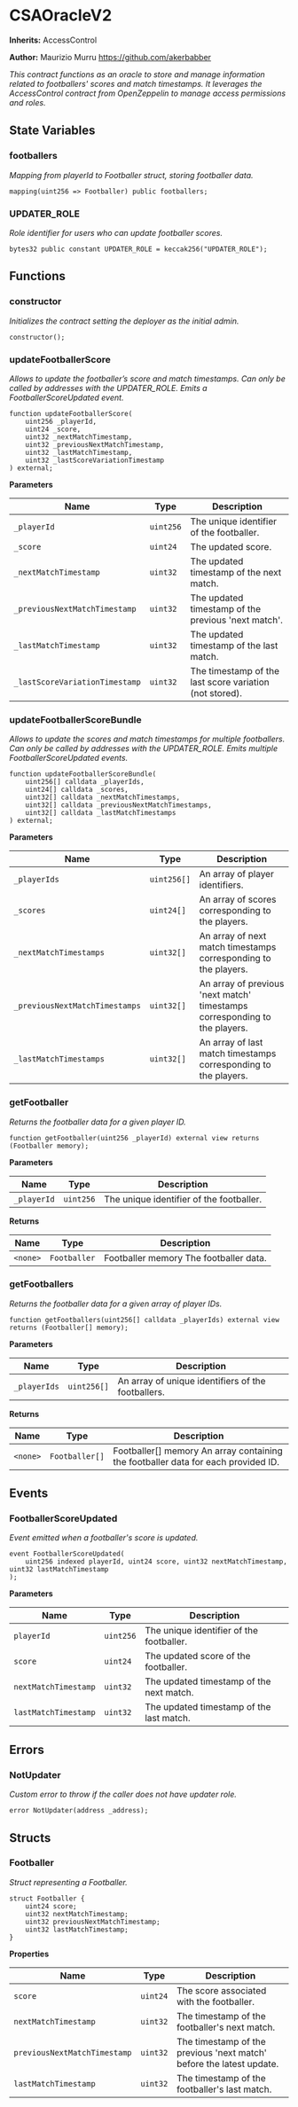# CSAOracleV2
**Inherits:**
AccessControl

**Author:**
Maurizio Murru https://github.com/akerbabber

*This contract functions as an oracle to store and manage information
related to footballers' scores and match timestamps. It leverages the
AccessControl contract from OpenZeppelin to manage access permissions and roles.*


## State Variables
### footballers
*Mapping from playerId to Footballer struct, storing footballer data.*


```solidity
mapping(uint256 => Footballer) public footballers;
```


### UPDATER_ROLE
*Role identifier for users who can update footballer scores.*


```solidity
bytes32 public constant UPDATER_ROLE = keccak256("UPDATER_ROLE");
```


## Functions
### constructor

*Initializes the contract setting the deployer as the initial admin.*


```solidity
constructor();
```

### updateFootballerScore

*Allows to update the footballer’s score and match timestamps.
Can only be called by addresses with the UPDATER_ROLE.
Emits a FootballerScoreUpdated event.*


```solidity
function updateFootballerScore(
    uint256 _playerId,
    uint24 _score,
    uint32 _nextMatchTimestamp,
    uint32 _previousNextMatchTimestamp,
    uint32 _lastMatchTimestamp,
    uint32 _lastScoreVariationTimestamp
) external;
```
**Parameters**

|Name|Type|Description|
|----|----|-----------|
|`_playerId`|`uint256`|The unique identifier of the footballer.|
|`_score`|`uint24`|The updated score.|
|`_nextMatchTimestamp`|`uint32`|The updated timestamp of the next match.|
|`_previousNextMatchTimestamp`|`uint32`|The updated timestamp of the previous 'next match'.|
|`_lastMatchTimestamp`|`uint32`|The updated timestamp of the last match.|
|`_lastScoreVariationTimestamp`|`uint32`|The timestamp of the last score variation (not stored).|


### updateFootballerScoreBundle

*Allows to update the scores and match timestamps for multiple footballers.
Can only be called by addresses with the UPDATER_ROLE.
Emits multiple FootballerScoreUpdated events.*


```solidity
function updateFootballerScoreBundle(
    uint256[] calldata _playerIds,
    uint24[] calldata _scores,
    uint32[] calldata _nextMatchTimestamps,
    uint32[] calldata _previousNextMatchTimestamps,
    uint32[] calldata _lastMatchTimestamps
) external;
```
**Parameters**

|Name|Type|Description|
|----|----|-----------|
|`_playerIds`|`uint256[]`|An array of player identifiers.|
|`_scores`|`uint24[]`|An array of scores corresponding to the players.|
|`_nextMatchTimestamps`|`uint32[]`|An array of next match timestamps corresponding to the players.|
|`_previousNextMatchTimestamps`|`uint32[]`|An array of previous 'next match' timestamps corresponding to the players.|
|`_lastMatchTimestamps`|`uint32[]`|An array of last match timestamps corresponding to the players.|


### getFootballer

*Returns the footballer data for a given player ID.*


```solidity
function getFootballer(uint256 _playerId) external view returns (Footballer memory);
```
**Parameters**

|Name|Type|Description|
|----|----|-----------|
|`_playerId`|`uint256`|The unique identifier of the footballer.|

**Returns**

|Name|Type|Description|
|----|----|-----------|
|`<none>`|`Footballer`|Footballer memory The footballer data.|


### getFootballers

*Returns the footballer data for a given array of player IDs.*


```solidity
function getFootballers(uint256[] calldata _playerIds) external view returns (Footballer[] memory);
```
**Parameters**

|Name|Type|Description|
|----|----|-----------|
|`_playerIds`|`uint256[]`|An array of unique identifiers of the footballers.|

**Returns**

|Name|Type|Description|
|----|----|-----------|
|`<none>`|`Footballer[]`|Footballer[] memory An array containing the footballer data for each provided ID.|


## Events
### FootballerScoreUpdated
*Event emitted when a footballer's score is updated.*


```solidity
event FootballerScoreUpdated(
    uint256 indexed playerId, uint24 score, uint32 nextMatchTimestamp, uint32 lastMatchTimestamp
);
```

**Parameters**

|Name|Type|Description|
|----|----|-----------|
|`playerId`|`uint256`|The unique identifier of the footballer.|
|`score`|`uint24`|The updated score of the footballer.|
|`nextMatchTimestamp`|`uint32`|The updated timestamp of the next match.|
|`lastMatchTimestamp`|`uint32`|The updated timestamp of the last match.|

## Errors
### NotUpdater
*Custom error to throw if the caller does not have updater role.*


```solidity
error NotUpdater(address _address);
```

## Structs
### Footballer
*Struct representing a Footballer.*


```solidity
struct Footballer {
    uint24 score;
    uint32 nextMatchTimestamp;
    uint32 previousNextMatchTimestamp;
    uint32 lastMatchTimestamp;
}
```

**Properties**

|Name|Type|Description|
|----|----|-----------|
|`score`|`uint24`|The score associated with the footballer.|
|`nextMatchTimestamp`|`uint32`|The timestamp of the footballer's next match.|
|`previousNextMatchTimestamp`|`uint32`|The timestamp of the previous 'next match' before the latest update.|
|`lastMatchTimestamp`|`uint32`|The timestamp of the footballer's last match.|

